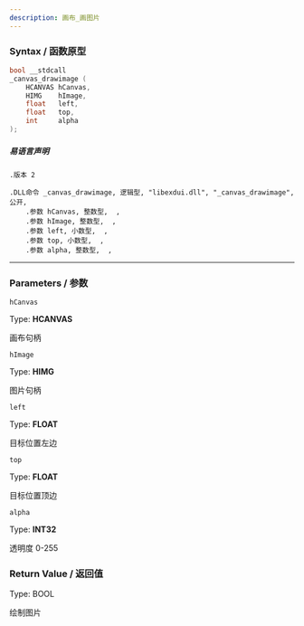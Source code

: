 ```yaml
---
description: 画布_画图片
---
```


### Syntax / 函数原型

```C++
bool __stdcall 
_canvas_drawimage (
    HCANVAS hCanvas,
    HIMG    hImage,
    float   left,
    float   top,
    int     alpha
);
```

##### 易语言声明

```Elang
.版本 2

.DLL命令 _canvas_drawimage, 逻辑型, "libexdui.dll", "_canvas_drawimage", 公开, 
    .参数 hCanvas, 整数型,  , 
    .参数 hImage, 整数型,  , 
    .参数 left, 小数型,  , 
    .参数 top, 小数型,  , 
    .参数 alpha, 整数型,  , 
```

---

### Parameters / 参数

`hCanvas`

Type: **HCANVAS**

画布句柄

`hImage`

Type: **HIMG**

图片句柄

`left`

Type: **FLOAT**

目标位置左边

`top`

Type: **FLOAT**

目标位置顶边

`alpha`

Type: **INT32**

透明度 0-255

### Return Value / 返回值

Type: BOOL

绘制图片
